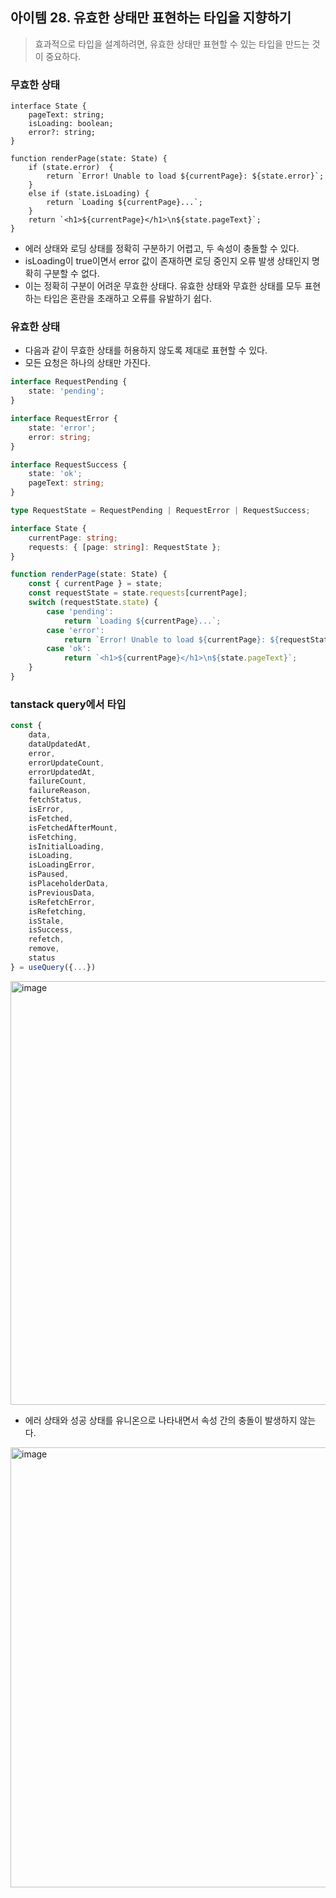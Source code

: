 ## 아이템 28. 유효한 상태만 표현하는 타입을 지향하기
> 효과적으로 타입을 설계하려면, 유효한 상태만 표현할 수 있는 타입을 만드는 것이 중요하다.

### 무효한 상태 
``` tsx
interface State {
	pageText: string;
	isLoading: boolean;
	error?: string;
}

function renderPage(state: State) {
	if (state.error)  {
		return `Error! Unable to load ${currentPage}: ${state.error}`;
	}
	else if (state.isLoading) {
		return `Loading ${currentPage}...`;
	}
	return `<h1>${currentPage}</h1>\n${state.pageText}`;
}
```

- 에러 상태와 로딩 상태를 정확히 구분하기 어렵고, 두 속성이 충돌할 수 있다. 
- isLoading이 true이면서 error 값이 존재하면 로딩 중인지 오류 발생 상태인지 명확히 구분할 수 없다. 
- 이는 정확히 구분이 어려운 무효한 상태다. 유효한 상태와 무효한 상태를 모두 표현하는 타입은 혼란을 초래하고 오류를 유발하기 쉽다.

### 유효한 상태
- 다음과 같이 무효한 상태를 허용하지 않도록 제대로 표현할 수 있다. 
- 모든 요청은 하나의 상태만 가진다.


``` ts
interface RequestPending {
	state: 'pending';
}

interface RequestError {
	state: 'error';
	error: string;
}

interface RequestSuccess {
	state: 'ok';
	pageText: string;
}

type RequestState = RequestPending | RequestError | RequestSuccess;

interface State {
	currentPage: string;
	requests: { [page: string]: RequestState };
}

function renderPage(state: State) {
	const { currentPage } = state;
	const requestState = state.requests[currentPage];
	switch (requestState.state) {
		case 'pending':
			return `Loading ${currentPage}...`;
		case 'error':
			return `Error! Unable to load ${currentPage}: ${requestState.error}`;
		case 'ok':
			return `<h1>${currentPage}</h1>\n${state.pageText}`;
	}
}
```

### tanstack query에서 타입

``` ts
const {
	data,
	dataUpdatedAt,
	error,
	errorUpdateCount,
	errorUpdatedAt,
	failureCount,
	failureReason,
	fetchStatus,
	isError,
	isFetched,
	isFetchedAfterMount,
	isFetching,
	isInitialLoading,
	isLoading,
	isLoadingError,
	isPaused,
	isPlaceholderData,
	isPreviousData,
	isRefetchError,
	isRefetching,
	isStale,
	isSuccess,
	refetch,
	remove,
	status
} = useQuery({...})
```

<img width="678" alt="image" src="https://github.com/FrontendStudySeoul/TypeScript/assets/80238096/a6e21eda-6cbf-4b65-a7a6-d8323d2566b1">

- 에러 상태와 성공 상태를 유니온으로 나타내면서 속성 간의 충돌이 발생하지 않는다.


<img width="704" alt="image" src="https://github.com/FrontendStudySeoul/TypeScript/assets/80238096/db0c5f28-b45a-4f23-a34f-44256ce614c8">

